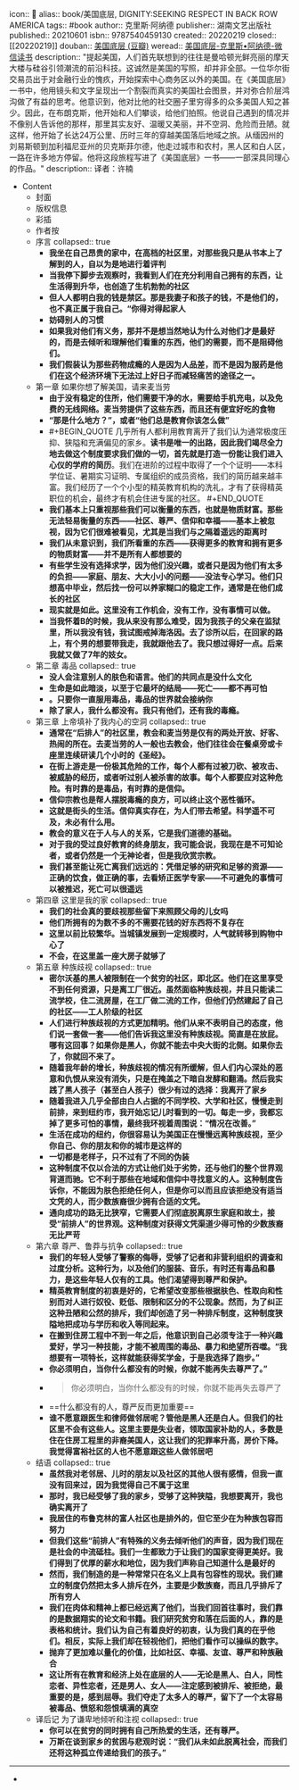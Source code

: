 icon:: 📖
alias:: book/美国底层, DIGNITY:SEEKING RESPECT IN BACK ROW AMERICA
tags:: #book
author:: 克里斯·阿纳德
publisher:: 湖南文艺出版社
published:: 20210601
isbn:: 9787540459130
created:: 20220219
closed:: [[20220219]]
douban:: [美国底层 (豆瓣)](https://book.douban.com/subject/35232626/)
weread:: [美国底层-克里斯•阿纳德-微信读书](https://weread.qq.com/web/bookDetail/080327c0723ae5380801b9b)
description:: "提起美国，人们首先联想到的往往是曼哈顿光鲜亮丽的摩天大楼与硅谷引领潮流的前沿科技。这诚然是美国的写照，却并非全部。一位华尔街交易员出于对金融行业的愧疚，开始探索中心商务区以外的美国。在《美国底层》一书中，他用镜头和文字呈现出一个割裂而真实的美国社会图景，并对弥合阶层鸿沟做了有益的思考。他意识到，他对比他的社交圈子里穷得多的众多美国人知之甚少。因此，在布朗克斯，他开始和人们攀谈，给他们拍照。他说自己遇到的情况并不像别人告诉他的那样，那里其实友好、温暖又美丽，并不空洞、危险而丑陋。就这样，他开始了长达24万公里、历时三年的穿越美国落后地域之旅。从缅因州的刘易斯顿到加利福尼亚州的贝克斯菲尔德，他走过城市和农村，黑人区和白人区，一路在许多地方停留。他将这段旅程写进了《美国底层》一书——一部深具同理心的作品。"
description:: 译者：许楠

- Content
  - 封面
  - 版权信息
  - 彩插
  - 作者按
  - 序言
    collapsed:: true
    - **我坐在自己昂贵的家中，在高档的社区里，对那些我只是从书本上了解到的人，自以为是地进行着评判**
    - **当我停下脚步去观察时，我看到人们在充分利用自己拥有的东西，让生活得到升华，也创造了生机勃勃的社区**
    - **但人人都明白我的钱是禁区。那是我妻子和孩子的钱，不是他们的，也不真正属于我自己。“你得对得起家人**
    - **妨碍别人的习惯**
    - **如果我对他们有义务，那并不是想当然地认为什么对他们才是最好的，而是去倾听和理解他们看重的东西，他们的需要，而不是阻碍他们。**
    - **我们假装认为那些药物成瘾的人是因为人品差，而不是因为服药是他们在这个经济环境下无法过上好日子而减轻痛苦的途径之一。**
  - 第一章 如果你想了解美国，请来麦当劳
    - **由于没有稳定的住所，他们需要干净的水，需要给手机充电，以及免费的无线网络。麦当劳提供了这些东西，而且还有便宜好吃的食物**
    - **“那是什么地方？”，或者“他们总是教育你该怎么做”**
    - #+BEGIN_QUOTE
      几乎所有人都利用教育离开了我们认为通常极度压抑、狭隘和充满偏见的家乡。**读书是唯一的出路，因此我们竭尽全力地去做这个制度要求我们做的一切，首先就是打造一份能让我们进入心仪的学府的简历**。我们在进阶的过程中取得了一个个证明——本科学位证、暑期实习证明、专属组织的成员资格，我们的简历越来越丰富。我们经历了一个个小型的精英教育机构的洗礼，才有了获得精英职位的机会，最终才有机会住进专属的社区。
      #+END_QUOTE
    - **我们基本上只重视那些我们可以衡量的东西，也就是物质财富。那些无法轻易衡量的东西——社区、尊严、信仰和幸福——基本上被忽视，因为它们很难被看见，尤其是当我们与之隔着遥远的距离时**
    - **我们从未意识到，我们所看重的东西——获得更多的教育和拥有更多的物质财富——并不是所有人都想要的**
    - **有些学生没有选择求学，因为他们没兴趣，或者只是因为他们有太多的负担——家庭、朋友、大大小小的问题——没法专心学习。他们只想高中毕业，然后找一份可以养家糊口的稳定工作，通常是在他们成长的社区**
    - **现实就是如此。这里没有工作机会，没有工作，没有事情可以做。**
    - **当我怀着B的时候，我从来没有那么难受，因为我孩子的父亲在监狱里，所以我没有钱，我试图戒掉海洛因。去了诊所以后，在回家的路上，有个男的想要带我走，我就跟他去了。我只想过得好一点。后来我就又做了7年的妓女。**
  - 第二章 毒品
    collapsed:: true
    - **没人会注意别人的肤色和语言。他们的共同点是没什么文化**
    - **生命是如此暗淡，以至于它最坏的结局——死亡——都不再可怕**
    - **。只要你一直服用毒品，毒品的世界就会接纳你**
    - **除了家人，我什么都没有。我只有他们，还有我的毒瘾。**
  - 第三章 上帝填补了我内心的空洞
    collapsed:: true
    - **通常在“后排人”的社区里，教会和麦当劳是仅有的两处开放、好客、热闹的所在。去麦当劳的人一般也去教会，他们往往会在餐桌旁或卡座里连续研读几个小时的《圣经》。**
    - **在街上游走是一份极其危险的工作，每个人都有过被刀砍、被攻击、被威胁的经历，或者听过别人被杀害的故事。每个人都要应对这种危险。有时靠的是毒品，有时靠的是信仰。**
    - **信仰宗教也是帮人摆脱毒瘾的良方，可以终止这个恶性循环。**
    - **这就是街头的生活。信仰真实存在，为人们带去希望。科学遥不可及，未必有什么用。**
    - **教会的意义在于人与人的关系，它是我们道德的基础。**
    - **对于我的受过良好教育的终身朋友，我可能会说，我现在是不可知论者，或者仍然是一个无神论者，但是我欣赏宗教。**
    - **我们甚至能让死亡离我们远远的：凭借足够的研究和足够的资源——正确的饮食，做正确的事，去看矫正医学专家——不可避免的事情可以被推迟，死亡可以很遥远**
  - 第四章 这里是我的家
    collapsed:: true
    - **我们的社会真的要歧视那些留下来照顾父母的儿女吗**
    - **他们所拥有的为数不多的不需要花钱的好东西将不复存在**
    - **这里以前比较繁华。当城镇发展到一定规模时，人气就转移到购物中心了**
    - **不会，在这里盖一座大房子就够了**
  - 第五章 种族歧视
    collapsed:: true
    - **密尔沃基的黑人被限制在一个贫穷的社区，即北区。他们在这里享受不到任何资源，只是离工厂很近。虽然面临种族歧视，并且只能读二流学校，住二流房屋，在工厂做二流的工作，但他们仍然建起了自己的社区——工人阶级的社区**
    - **人们进行种族歧视的方式更加精明。他们从来不表明自己的态度，他们说一套做一套——他们告诉我这里没有种族歧视。简直是在放屁。哪有这回事？如果你是黑人，你就不能去中央大街的北侧。如果你去了，你就回不来了。**
    - **随着我年龄的增长，种族歧视的情况有所缓解，但人们内心深处的恶意和仇恨从来没有消失，只是在掩盖之下暗自发酵和翻涌。然后我实践了黑人孩子（甚至白人孩子）很少有过的选择：我离开了家乡**
    - **随着我进入几乎全部由白人占据的不同学校、大学和社区，慢慢走到前排，来到纽约市，我开始忘记儿时看到的一切。每走一步，我都忘掉了更多可怕的事情，最终我环视着周围说：“情况在改善。”**
    - **生活在成功的纽约，你很容易认为美国正在慢慢远离种族歧视，至少你自己、你的朋友和你的城市是这样的**
    - **一切都是老样子，只不过有了不同的伪装**
    - **这种制度不仅以合法的方式让他们处于劣势，还与他们的整个世界观背道而驰。它不利于那些在地域和信仰中寻找意义的人。这种制度告诉你，不能因为肤色拒绝任何人，但是你可以而且应该拒绝没有适当文凭的人，而少数族裔很少拥有合适的文凭。**
    - **通向成功的路无比狭窄，它需要人们彻底脱离原生家庭和故土，接受“前排人”的世界观。这种制度对获得文凭渠道少得可怜的少数族裔无比严苛**
  - 第六章 尊严、鲁莽与抗争
    collapsed:: true
    - **我们的年轻人受够了警察的侮辱，受够了记者和非营利组织的调查和过度分析。这种行为，以及他们的服装、音乐，有时还有毒品和暴力，是这些年轻人仅有的工具。他们渴望得到尊严和保护。**
    - **精英教育制度的初衷是好的，它希望改变那些根据肤色、性取向和性别而对人进行奴役、贬低、限制和区分的不公现象。然而，为了纠正这种丑陋和公然的排斥，我们却创造了另一种排斥制度，这种制度狭隘地把成功与学历和收入等同起来。**
    - **在搬到住房工程中不到一年之后，他意识到自己必须专注于一种兴趣爱好，学习一种技能，才能不被周围的毒品、暴力和绝望所吞噬。“我想要有一项特长，这样就能获得奖学金，于是我选择了跑步。”**
    - **你必须明白，当你什么都没有的时候，你就不能再失去尊严了。”**
    - > 你必须明白，当你什么都没有的时候，你就不能再失去尊严了
    - ==什么都没有的人，尊严反而更加重要==
    - **谁不愿意跟医生和律师做邻居呢？管他是黑人还是白人。但我们的社区里不会有这些人。这里主要是失业者，领取国家补助的人，多数是住在住房工程里的非裔美国人，这让我们的犯罪率升高，房价下降。我觉得富裕社区的人也不愿意跟这些人做邻居吧**
  - 结语
    collapsed:: true
    - **虽然我对老邻居、儿时的朋友以及社区的其他人很有感情，但我一直没有回来过，因为我觉得自己不属于这里**
    - **那时，我已经受够了我的家乡，受够了这种狭隘，我想要离开，我也确实离开了**
    - **我居住的布鲁克林的富人社区也是排外的，但它至少在为种族包容而努力**
    - **但我们这些“前排人”有特殊的义务去倾听他们的声音，因为我们现在是社会的中流砥柱。我们一生都致力于让我们的国家变得更美好。我们得到了优厚的薪水和地位，因为我们声称自己知道什么是最好的**
    - **然而，我们制造的是一种常常只在名义上具有包容性的现状。我们建立的制度仍然把太多人排斥在外，主要是少数族裔，而且几乎排斥了所有穷人**
    - **我们在肉体和精神上都已经远离了他们，当我们回首往事时，我们靠的是数据翔实的论文和书籍。我们研究贫穷和落在后面的人，靠的是表格和统计。我们认为自己有着良好的初衷，认为我们真的在乎他们。相反，实际上我们却在轻视他们，把他们看作可以操纵的数字。**
    - **抛弃了更加难以量化的价值，比如社区、幸福、友谊、尊严和种族融合**
    - **这让所有在教育和经济上处在底层的人——无论是黑人、白人，同性恋者、异性恋者，还是男人、女人——注定感到被排斥、被拒绝，最重要的是，感到屈辱。我们夺走了太多人的尊严，留下了一个太容易被毒品、愤怒和怨恨填满的真空**
  - 译后记 为了谦卑地倾听和注视
    collapsed:: true
    - **你可以在贫穷的同时拥有自己所热爱的生活，还有尊严。**
    - **万斯在谈到家乡的贫困与悲观时说：“我们从未如此脱离社会，而我们还将这种孤立传递给我们的孩子。”**
- ---
- <!-- Comment Here -->